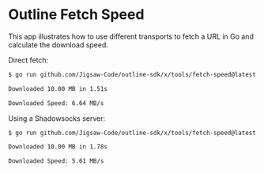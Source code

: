 # Outline Fetch Speed

This app illustrates how to use different transports to fetch a URL in Go and calculate the download speed.

Direct fetch:

```sh
$ go run github.com/Jigsaw-Code/outline-sdk/x/tools/fetch-speed@latest http://speedtest.ftp.otenet.gr/files/test10Mb.db

Downloaded 10.00 MB in 1.51s

Downloaded Speed: 6.64 MB/s
```

Using a Shadowsocks server:

```sh
$ go run github.com/Jigsaw-Code/outline-sdk/x/tools/fetch-speed@latest -transport ss://[redacted]@[redacted]:80 http://speedtest.ftp.otenet.gr/files/test10Mb.db

Downloaded 10.00 MB in 1.78s

Downloaded Speed: 5.61 MB/s
```
